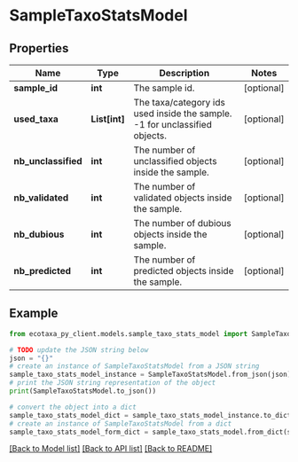 # SampleTaxoStatsModel


## Properties

Name | Type | Description | Notes
------------ | ------------- | ------------- | -------------
**sample_id** | **int** | The sample id. | [optional] 
**used_taxa** | **List[int]** | The taxa/category ids used inside the sample. -1 for unclassified objects. | [optional] 
**nb_unclassified** | **int** | The number of unclassified objects inside the sample. | [optional] 
**nb_validated** | **int** | The number of validated objects inside the sample. | [optional] 
**nb_dubious** | **int** | The number of dubious objects inside the sample. | [optional] 
**nb_predicted** | **int** | The number of predicted objects inside the sample. | [optional] 

## Example

```python
from ecotaxa_py_client.models.sample_taxo_stats_model import SampleTaxoStatsModel

# TODO update the JSON string below
json = "{}"
# create an instance of SampleTaxoStatsModel from a JSON string
sample_taxo_stats_model_instance = SampleTaxoStatsModel.from_json(json)
# print the JSON string representation of the object
print(SampleTaxoStatsModel.to_json())

# convert the object into a dict
sample_taxo_stats_model_dict = sample_taxo_stats_model_instance.to_dict()
# create an instance of SampleTaxoStatsModel from a dict
sample_taxo_stats_model_form_dict = sample_taxo_stats_model.from_dict(sample_taxo_stats_model_dict)
```
[[Back to Model list]](../README.md#documentation-for-models) [[Back to API list]](../README.md#documentation-for-api-endpoints) [[Back to README]](../README.md)


